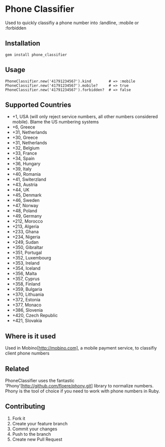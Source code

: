 Phone Classifier
================

Used to quickly classifiy a phone number into :landline, :mobile or :forbidden

Installation
------------

    gem install phone_classifier

Usage
-----

    PhoneClassifier.new('41791234567').kind        # => :mobile
    PhoneClassifier.new('41791234567').mobile?     # => true
    PhoneClassifier.new('41791234567').forbidden?  # => false


Supported Countries
-------------------

* +1, USA (will only reject service numbers, all other numbers considered mobile). Blame the US numbering systems
* +6, Greece
* +31, Netherlands
* +30, Greece
* +31, Netherlands
* +32, Belgium
* +33, France
* +34, Spain
* +36, Hungary
* +39, Italy
* +40, Romania
* +41, Switerzland
* +43, Austria
* +44, UK
* +45, Denmark
* +46, Sweden
* +47, Norway
* +48, Poland
* +49, Germany
* +212, Morocco
* +213, Algeria
* +233, Ghana
* +234, Nigeria
* +249, Sudan
* +350, Gibraltar
* +351, Portugal
* +352, Luxembourg
* +353, Ireland
* +354, Iceland
* +356, Malta
* +357, Cyprus
* +358, Finland
* +359, Bulgaria
* +370, Lithuania
* +372, Estonia
* +377, Monaco
* +386, Slovenia
* +420, Czech Republic
* +421, Slovakia


Where is it used
----------------

Used in Mobino[http://mobino.com], a mobile payment service, to classifiy client phone numbers

Related
-------

PhoneClassifier uses the fantastic 'Phony'[http://github.com/floere/phony.git] library to normalize numbers. Phony is
the tool of choice if you need to work with phone numbers in Ruby.

Contributing
------------

1. Fork it
2. Create your feature branch
3. Commit your changes
4. Push to the branch
5. Create new Pull Request

